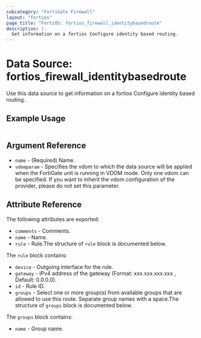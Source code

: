 ```yaml
---
subcategory: "FortiGate Firewall"
layout: "fortios"
page_title: "FortiOS: fortios_firewall_identitybasedroute"
description: |-
  Get information on a fortios Configure identity based routing.
---
```


# Data Source: fortios_firewall_identitybasedroute
Use this data source to get information on a fortios Configure identity based routing.


## Example Usage

```hcl

```

## Argument Reference

* `name` - (Required) Name.
* `vdomparam` - Specifies the vdom to which the data source will be applied when the FortiGate unit is running in VDOM mode. Only one vdom can be specified. If you want to inherit the vdom configuration of the provider, please do not set this parameter.

## Attribute Reference

The following attributes are exported:

* `comments` - Comments.
* `name` - Name.
* `rule` - Rule.The structure of `rule` block is documented below.

The `rule` block contains:

* `device` - Outgoing interface for the rule.
* `gateway` - IPv4 address of the gateway (Format: xxx.xxx.xxx.xxx , Default: 0.0.0.0).
* `id` - Rule ID.
* `groups` - Select one or more group(s) from available groups that are allowed to use this route. Separate group names with a space.The structure of `groups` block is documented below.

The `groups` block contains:

* `name` - Group name.
